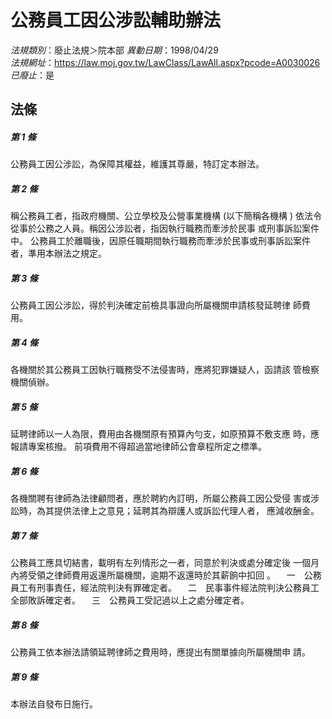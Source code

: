 # 公務員工因公涉訟輔助辦法

*法規類別*：廢止法規＞院本部
*異動日期*：1998/04/29  
*法規網址*：https://law.moj.gov.tw/LawClass/LawAll.aspx?pcode=A0030026
*已廢止*：是


## 法條
##### 第 1 條
公務員工因公涉訟，為保障其權益，維護其尊嚴，特訂定本辦法。


##### 第 2 條
稱公務員工者，指政府機關、公立學校及公營事業機構 (以下簡稱各機構
) 依法令從事於公務之人員。稱因公涉訟者，指因執行職務而牽涉於民事
或刑事訴訟案件中。
公務員工於離職後，因原任職期間執行職務而牽涉於民事或刑事訴訟案件
者，準用本辦法之規定。

##### 第 3 條
公務員工因公涉訟，得於判決確定前檢具事證向所屬機關申請核發延聘律
師費用。


##### 第 4 條
各機關於其公務員工因執行職務受不法侵害時，應將犯罪嫌疑人，函請該
管檢察機關偵辦。


##### 第 5 條
延聘律師以一人為限，費用由各機關原有預算內勻支，如原預算不敷支應
時，應報請專案核撥。
前項費用不得超過當地律師公會章程所定之標準。


##### 第 6 條
各機關聘有律師為法律顧問者，應於聘約內訂明，所屬公務員工因公受侵
害或涉訟時，為其提供法律上之意見；延聘其為辯護人或訴訟代理人者，
應減收酬金。


##### 第 7 條
公務員工應具切結書，載明有左列情形之一者，同意於判決或處分確定後
一個月內將受領之律師費用返還所屬機關，逾期不返還時於其薪餉中扣回
。
　一　公務員工有刑事責任，經法院判決有罪確定者。
　二　民事事件經法院判決公務員工全部敗訴確定者。
　三　公務員工受記過以上之處分確定者。


##### 第 8 條
公務員工依本辦法請領延聘律師之費用時，應提出有關單據向所屬機關申
請。


##### 第 9 條
本辦法自發布日施行。



